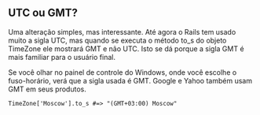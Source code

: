## UTC ou GMT?

Uma alteração simples, mas interessante. Até agora o Rails tem usado muito a sigla UTC, mas quando se executa o método to\_s do objeto TimeZone ele mostrará GMT e não UTC. Isto se dá porque a sigla GMT é mais familiar para o usuário final.

Se você olhar no painel de controle do Windows, onde você escolhe o fuso-horário, verá que a sigla usada é GMT. Google e Yahoo também usam GMT em seus produtos.

	TimeZone['Moscow'].to_s #=> "(GMT+03:00) Moscow"
